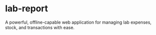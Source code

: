 # lab-report
A powerful, offline-capable web application for managing lab expenses, stock, and transactions with ease.
